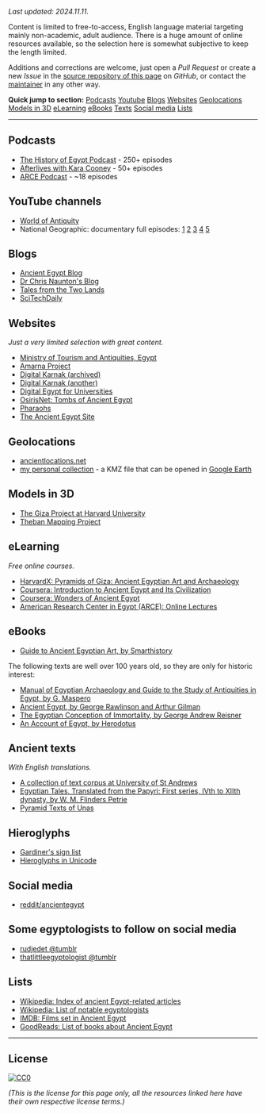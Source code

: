 <!---
# Awesome Ancient Egypt
-->

_Last updated: 2024.11.11._

Content is limited to free-to-access, English language material targeting mainly non-academic, adult audience. There is a huge amount of online resources available, so the selection here is somewhat subjective to keep the length limited.

Additions and corrections are welcome, just open a _Pull Request_ or create a new _Issue_ in the [source repository of this page](https://github.com/tbali0524/awesome-ancient-egypt) on _GitHub_, or contact the [maintainer](https://github.com/tbali0524) in any other way.

__Quick jump to section:__ [Podcasts](#podcasts) [Youtube](#youtube-channels) [Blogs](#blogs) [Websites](#websites) [Geolocations](#geolocations) [Models in 3D](#models-in-3d) [eLearning](#elearning) [eBooks](#ebooks) [Texts](#ancient-texts) [Social media](#social-media) [Lists](#lists)

---

## Podcasts

* [The History of Egypt Podcast](https://www.egyptianhistorypodcast.com/) - 250+ episodes
* [Afterlives with Kara Cooney](https://karacooney.squarespace.com/podcast-afterlives) - 50+ episodes
* [ARCE Podcast](https://arce.org/podcast/) - ~18 episodes

## YouTube channels

* [World of Antiquity](https://www.youtube.com/@WorldofAntiquity)
* National Geographic: documentary full episodes: [1](https://www.youtube.com/watch?v=8AgeNvHZ_ks) [2](https://www.youtube.com/watch?v=BoBapnk6TB8) [3](https://www.youtube.com/watch?v=9G69n11o3z8) [4](https://www.youtube.com/watch?v=89xTTczbv0E) [5](https://www.youtube.com/watch?v=uS4Ujf-lVWc)

## Blogs

* [Ancient Egypt Blog](https://www.ancientegyptblog.com/)
* [Dr Chris Naunton's Blog](https://chrisnaunton.com/blog/)
* [Tales from the Two Lands](https://talesfromthetwolands.org/)
* [SciTechDaily](https://scitechdaily.com/tag/egyptology/)

## Websites

_Just a very limited selection with great content._

* [Ministry of Tourism and Antiquities, Egypt](https://egymonuments.gov.eg/)
* [Amarna Project](https://www.amarnaproject.com/)
* [Digital Karnak (archived)](http://wayback.archive-it.org/7877/20160919152116/http://dlib.etc.ucla.edu/projects/Karnak/)
* [Digital Karnak (another)](https://digitalkarnak.ucsc.edu/)
* [Digital Egypt for Universities](https://www.ucl.ac.uk/museums-static/digitalegypt/)
* [OsirisNet: Tombs of Ancient Egypt](https://www.osirisnet.net/)
* [Pharaohs](https://pharaoh.se/)
* [The Ancient Egypt Site](https://www.ancient-egypt.org/)

## Geolocations

* [ancientlocations.net](http://www.ancientlocations.net/)
* [my personal collection](https://www.aviationfanatic.com/tmp/okori_egyiptom.kmz) - a KMZ file that can be opened in [Google Earth](https://www.google.com/earth)

## Models in 3D

* [The Giza Project at Harvard University](http://giza.fas.harvard.edu/)
* [Theban Mapping Project](https://thebanmappingproject.com/)

## eLearning

_Free online courses._

* [HarvardX: Pyramids of Giza: Ancient Egyptian Art and Archaeology](https://www.edx.org/learn/archaeology/harvard-university-pyramids-of-giza-ancient-egyptian-art-and-archaeology)
* [Coursera: Introduction to Ancient Egypt and Its Civilization](https://www.coursera.org/learn/introancientegypt)
* [Coursera: Wonders of Ancient Egypt](https://www.coursera.org/learn/wonders-ancient-egypt)
* [American Research Center in Egypt (ARCE): Online Lectures](https://arce.org/online-lectures/)

## eBooks

* [Guide to Ancient Egyptian Art, by Smarthistory](https://smarthistory.org/smarthistory-guide-to-ancient-egyptian-art/)

The following texts are well over 100 years old, so they are only for historic interest:

* [Manual of Egyptian Archaeology and Guide to the Study of Antiquities in Egypt, by G. Maspero](https://www.gutenberg.org/ebooks/14400)
* [Ancient Egypt, by George Rawlinson and Arthur Gilman](https://www.gutenberg.org/ebooks/15663)
* [The Egyptian Conception of Immortality, by George Andrew Reisner](https://www.gutenberg.org/ebooks/12255)
* [An Account of Egypt, by Herodotus](https://www.gutenberg.org/ebooks/2131)

## Ancient texts

_With English translations._

* [A collection of text corpus at University of St Andrews](https://mjn.host.cs.st-andrews.ac.uk/egyptian/texts/corpus/pdf/)
* [Egyptian Tales, Translated from the Papyri: First series, IVth to XIIth dynasty, by W. M. Flinders Petrie](https://www.gutenberg.org/ebooks/7386)
* [Pyramid Texts of Unas](https://pyramidtextsonline.com/)

## Hieroglyphs

* [Gardiner's sign list](https://en.wikipedia.org/wiki/Gardiner%27s_sign_list)
* [Hieroglyphs in Unicode](https://en.wikipedia.org/wiki/Egyptian_Hieroglyphs_(Unicode_block))

## Social media

* [reddit/ancientegypt](https://www.reddit.com/r/ancientegypt/)

## Some egyptologists to follow on social media

* [rudjedet @tumblr](https://www.tumblr.com/rudjedet)
* [thatlittleegyptologist @tumblr](https://thatlittleegyptologist.tumblr.com/)

## Lists

* [Wikipedia: Index of ancient Egypt-related articles](https://en.wikipedia.org/wiki/Index_of_ancient_Egypt%E2%80%93related_articles)
* [Wikipedia: List of notable egyptologists](https://en.wikipedia.org/wiki/List_of_Egyptologists)
* [IMDB: Films set in Ancient Egypt](https://www.imdb.com/list/ls059340676/)
* [GoodReads: List of books about Ancient Egypt](https://www.goodreads.com/shelf/show/ancient-egypt)

---

## License

[![CC0](https://licensebuttons.net/p/zero/1.0/88x31.png)](https://creativecommons.org/publicdomain/zero/1.0/)

_(This is the license for this page only, all the resources linked here have their own respective license terms.)_
